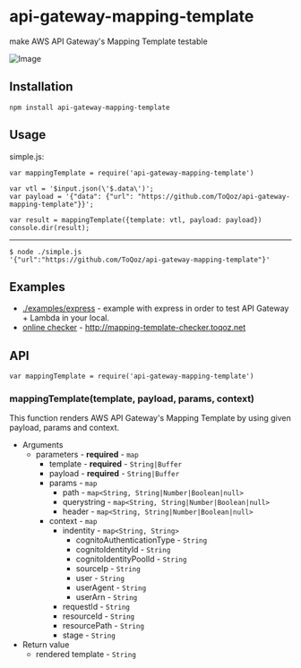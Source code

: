 # api-gateway-mapping-template

make AWS API Gateway's Mapping Template testable

![Image](http://toqoz.net/art/api-gateway-mapping-template.png)

## Installation

```
npm install api-gateway-mapping-template
```

## Usage

simple.js:

```node
var mappingTemplate = require('api-gateway-mapping-template')

var vtl = '$input.json(\'$.data\')';
var payload = '{"data": {"url": "https://github.com/ToQoz/api-gateway-mapping-template"}}';

var result = mappingTemplate({template: vtl, payload: payload})
console.dir(result);
```

***

```
$ node ./simple.js
'{"url":"https://github.com/ToQoz/api-gateway-mapping-template"}'
```

## Examples

- [./examples/express](/examples/express) - example with express in order to test API Gateway + Lambda in your local.
- [online checker](https://github.com/ToQoz/mapping-template-checker.toqoz.net) - http://mapping-template-checker.toqoz.net

## API

```node
var mappingTemplate = require('api-gateway-mapping-template')
```

### mappingTemplate(template, payload, params, context)

This function renders AWS API Gateway's Mapping Template by using given payload, params and context.

- Arguments
  - parameters - **required** - `map`
      - template - **required** - `String|Buffer`
      - payload - **required** - `String|Buffer`
      - params - `map`
        - path - `map<String, String|Number|Boolean|null>`
        - querystring - `map<String, String|Number|Boolean|null>`
        - header - `map<String, String|Number|Boolean|null>`
      - context - `map`
        - indentity - `map<String, String>`
          - cognitoAuthenticationType - `String`
          - cognitoIdentityId - `String`
          - cognitoIdentityPoolId - `String`
          - sourceIp - `String`
          - user - `String`
          - userAgent - `String`
          - userArn - `String`
        - requestId - `String`
        - resourceId - `String`
        - resourcePath -  `String`
        - stage -  `String`
- Return value
  - rendered template -  `String`
